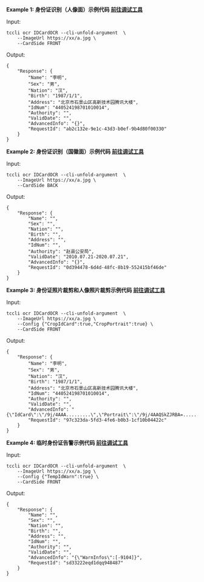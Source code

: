 **Example 1: 身份证识别（人像面）示例代码   [前往调试工具](https://console.cloud.tencent.com/api/explorer?Product=ocr&Version=2018-11-19&Action=IDCardOCR)**



Input: 

```
tccli ocr IDCardOCR --cli-unfold-argument  \
    --ImageUrl https://xx/a.jpg \
    --CardSide FRONT
```

Output: 
```
{
    "Response": {
        "Name": "李明",
        "Sex": "男",
        "Nation": "汉",
        "Birth": "1987/1/1",
        "Address": "北京市石景山区高新技术园腾讯大楼",
        "IdNum": "440524198701010014",
        "Authority": "",
        "ValidDate": "",
        "AdvancedInfo": "{}",
        "RequestId": "ab2c132e-9e1c-43d3-b0ef-9b4d80f00330"
    }
}
```

**Example 2: 身份证识别（国徽面）示例代码   [前往调试工具](https://console.cloud.tencent.com/api/explorer?Product=ocr&Version=2018-11-19&Action=IDCardOCR)**



Input: 

```
tccli ocr IDCardOCR --cli-unfold-argument  \
    --ImageUrl https://xx/a.jpg \
    --CardSide BACK
```

Output: 
```
{
    "Response": {
        "Name": "",
        "Sex": "",
        "Nation": "",
        "Birth": "",
        "Address": "",
        "IdNum": "",
        "Authority": "赵县公安局",
        "ValidDate": "2010.07.21-2020.07.21",
        "AdvancedInfo": "{}",
        "RequestId": "0d394478-6d4d-48fc-8b19-552415bf46de"
    }
}
```

**Example 3: 身份证照片裁剪和人像照片裁剪示例代码    [前往调试工具](https://console.cloud.tencent.com/api/explorer?Product=ocr&Version=2018-11-19&Action=IDCardOCR)**



Input: 

```
tccli ocr IDCardOCR --cli-unfold-argument  \
    --ImageUrl https://xx/a.jpg \
    --Config {"CropIdCard":true,"CropPortrait":true} \
    --CardSide FRONT
```

Output: 
```
{
    "Response": {
        "Name": "李明",
        "Sex": "男",
        "Nation": "汉",
        "Birth": "1987/1/1",
        "Address": "北京市石景山区高新技术园腾讯大楼",
        "IdNum": "440524198701010014",
        "Authority": "",
        "ValidDate": "",
        "AdvancedInfo": "{\"IdCard\":\"/9j/4AAA.........\",\"Portrait\":\"/9j/4AAQSkZJRBA=...........\"}",
        "RequestId": "97c323da-5fd3-4fe6-b0b3-1cf10b04422c"
    }
}
```

**Example 4: 临时身份证告警示例代码    [前往调试工具](https://console.cloud.tencent.com/api/explorer?Product=ocr&Version=2018-11-19&Action=IDCardOCR)**



Input: 

```
tccli ocr IDCardOCR --cli-unfold-argument  \
    --ImageUrl https://xx/a.jpg \
    --Config {"TempIdWarn":true} \
    --CardSide FRONT
```

Output: 
```
{
    "Response": {
        "Name": "",
        "Sex": "",
        "Nation": "",
        "Birth": "",
        "Address": "",
        "IdNum": "",
        "Authority": "",
        "ValidDate": "",
        "AdvancedInfo": "{\"WarnInfos\":[-9104]}",
        "RequestId": "sd33222eqd1dqq948487"
    }
}
```

